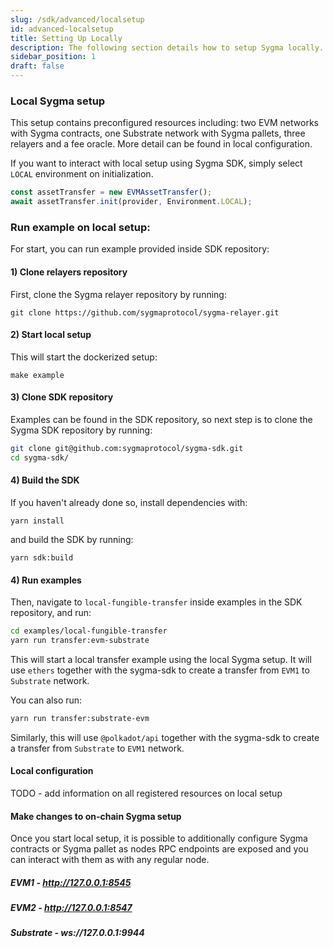 ```yaml
---
slug: /sdk/advanced/localsetup
id: advanced-localsetup
title: Setting Up Locally
description: The following section details how to setup Sygma locally.
sidebar_position: 1
draft: false
---
```


### Local Sygma setup

This setup contains preconfigured resources including: two EVM networks with Sygma contracts, one Substrate network with Sygma pallets, three relayers and a fee oracle. More detail can be found in local configuration.

If you want to interact with local setup using Sygma SDK, simply select `LOCAL` environment on initialization.

```ts
const assetTransfer = new EVMAssetTransfer();
await assetTransfer.init(provider, Environment.LOCAL);
```

### Run example on local setup:

For start, you can run example provided inside SDK repository:

#### 1) Clone relayers repository

First, clone the Sygma relayer repository by running:

```
git clone https://github.com/sygmaprotocol/sygma-relayer.git
```

#### 2) Start local setup

This will start the dockerized setup:

```
make example
```

#### 3) Clone SDK repository

Examples can be found in the SDK repository, so next step is to clone the Sygma SDK repository by running:

```bash
git clone git@github.com:sygmaprotocol/sygma-sdk.git
cd sygma-sdk/
```

#### 4) Build the SDK

If you haven't already done so, install dependencies with:

```
yarn install
```

and build the SDK by running:

```
yarn sdk:build
```

#### 4) Run examples

Then, navigate to `local-fungible-transfer` inside examples in the SDK repository, and run:

```bash
cd examples/local-fungible-transfer
yarn run transfer:evm-substrate
```

This will start a local transfer example using the local Sygma setup. It will use `ethers` together with the sygma-sdk to create a transfer from `EVM1` to `Substrate` network.

You can also run:

```bash
yarn run transfer:substrate-evm
```

Similarly, this will use `@polkadot/api` together with the sygma-sdk to create a transfer from `Substrate` to `EVM1` network.

#### Local configuration
TODO - add information on all registered resources on local setup

#### Make changes to on-chain Sygma setup
Once you start local setup, it is possible to additionally configure Sygma contracts or Sygma pallet as nodes RPC endpoints are exposed and you can interact with them as with any regular node.

##### EVM1 - http://127.0.0.1:8545 
##### EVM2 - http://127.0.0.1:8547
##### Substrate - ws://127.0.0.1:9944
